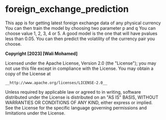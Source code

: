 # foreign_exchange_prediction
This app is for getting latest foreign exchange data of any physical currency
You can then train the model by choosing two parameter p and q
You can choose value 1, 2, 3, 4 or 5.
A good model is the one that will have pvalues less than 0.05.
You can then predict the volatility of the currency pair you choose.


__Copyright [2023] [Wali Mohamed]__

Licensed under the Apache License, Version 2.0 (the "License");
you may not use this file except in compliance with the License.
You may obtain a copy of the License at

    __http://www.apache.org/licenses/LICENSE-2.0__

Unless required by applicable law or agreed to in writing, software
distributed under the License is distributed on an "AS IS" BASIS,
WITHOUT WARRANTIES OR CONDITIONS OF ANY KIND, either express or implied.
See the License for the specific language governing permissions and
limitations under the License.

